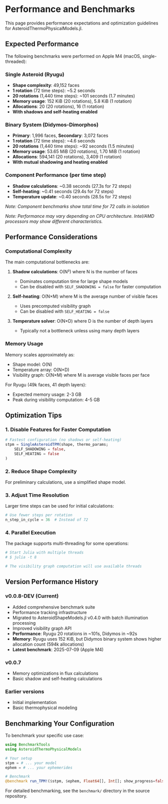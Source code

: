# Performance and Benchmarks

This page provides performance expectations and optimization guidelines for AsteroidThermoPhysicalModels.jl.

## Expected Performance

The following benchmarks were performed on Apple M4 (macOS, single-threaded):

### Single Asteroid (Ryugu)
- **Shape complexity**: 49,152 faces
- **1 rotation** (72 time steps): ~5.2 seconds
- **20 rotations** (1,440 time steps): ~101 seconds (1.7 minutes)
- **Memory usage**: 152 KiB (20 rotations), 5.8 KiB (1 rotation)
- **Allocations**: 20 (20 rotations), 16 (1 rotation)
- **With shadows and self-heating enabled**

### Binary System (Didymos-Dimorphos)
- **Primary**: 1,996 faces, **Secondary**: 3,072 faces
- **1 rotation** (72 time steps): ~4.6 seconds
- **20 rotations** (1,440 time steps): ~92 seconds (1.5 minutes)
- **Memory usage**: 53.65 MiB (20 rotations), 1.70 MiB (1 rotation)
- **Allocations**: 594,141 (20 rotations), 3,409 (1 rotation)
- **With mutual shadowing and heating enabled**

### Component Performance (per time step)
- **Shadow calculations**: ~0.38 seconds (27.3s for 72 steps)
- **Self-heating**: ~0.41 seconds (29.4s for 72 steps)
- **Temperature update**: ~0.40 seconds (28.5s for 72 steps)

*Note: Component benchmarks show total time for 72 calls in isolation*

*Note: Performance may vary depending on CPU architecture. Intel/AMD processors may show different characteristics.*

## Performance Considerations

### Computational Complexity

The main computational bottlenecks are:

1. **Shadow calculations**: O(N²) where N is the number of faces
   - Dominates computation time for large shape models
   - Can be disabled with `SELF_SHADOWING = false` for faster computation

2. **Self-heating**: O(N×M) where M is the average number of visible faces
   - Uses precomputed visibility graph
   - Can be disabled with `SELF_HEATING = false`

3. **Temperature solver**: O(N×D) where D is the number of depth layers
   - Typically not a bottleneck unless using many depth layers

### Memory Usage

Memory scales approximately as:
- Shape model: O(N)
- Temperature array: O(N×D)
- Visibility graph: O(N×M) where M is average visible faces per face

For Ryugu (49k faces, 41 depth layers):
- Expected memory usage: 2-3 GB
- Peak during visibility computation: 4-5 GB

## Optimization Tips

### 1. Disable Features for Faster Computation

```julia
# Fastest configuration (no shadows or self-heating)
stpm = SingleAsteroidTPM(shape, thermo_params;
    SELF_SHADOWING = false,
    SELF_HEATING = false
)
```

### 2. Reduce Shape Complexity

For preliminary calculations, use a simplified shape model.

### 3. Adjust Time Resolution

Larger time steps can be used for initial calculations:
```julia
# Use fewer steps per rotation
n_step_in_cycle = 36  # Instead of 72
```

### 4. Parallel Execution

The package supports multi-threading for some operations:
```julia
# Start Julia with multiple threads
# $ julia -t 8

# The visibility graph computation will use available threads
```

## Version Performance History

### v0.0.8-DEV (Current)
- Added comprehensive benchmark suite
- Performance tracking infrastructure
- Migrated to AsteroidShapeModels.jl v0.4.0 with batch illumination processing
- Improved visibility graph API
- **Performance**: Ryugu 20 rotations in ~101s, Didymos in ~92s
- **Memory**: Ryugu uses 152 KiB, but Didymos binary system shows higher allocation count (594k allocations)
- **Latest benchmark**: 2025-07-09 (Apple M4)

### v0.0.7
- Memory optimizations in flux calculations
- Basic shadow and self-heating calculations

### Earlier versions
- Initial implementation
- Basic thermophysical modeling

## Benchmarking Your Configuration

To benchmark your specific use case:

```julia
using BenchmarkTools
using AsteroidThermoPhysicalModels

# Your setup
stpm = # ... your model
ephem = # ... your ephemerides

# Benchmark
@benchmark run_TPM!($stpm, $ephem, Float64[], Int[]; show_progress=false)
```

For detailed benchmarking, see the `benchmark/` directory in the source repository.
